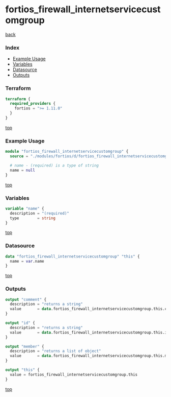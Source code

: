 # fortios_firewall_internetservicecustomgroup

[back](../fortios.md)

### Index

- [Example Usage](#example-usage)
- [Variables](#variables)
- [Datasource](#datasource)
- [Outputs](#outputs)

### Terraform

```terraform
terraform {
  required_providers {
    fortios = ">= 1.11.0"
  }
}
```

[top](#index)

### Example Usage

```terraform
module "fortios_firewall_internetservicecustomgroup" {
  source = "./modules/fortios/d/fortios_firewall_internetservicecustomgroup"

  # name - (required) is a type of string
  name = null
}
```

[top](#index)

### Variables

```terraform
variable "name" {
  description = "(required)"
  type        = string
}
```

[top](#index)

### Datasource

```terraform
data "fortios_firewall_internetservicecustomgroup" "this" {
  name = var.name
}
```

[top](#index)

### Outputs

```terraform
output "comment" {
  description = "returns a string"
  value       = data.fortios_firewall_internetservicecustomgroup.this.comment
}

output "id" {
  description = "returns a string"
  value       = data.fortios_firewall_internetservicecustomgroup.this.id
}

output "member" {
  description = "returns a list of object"
  value       = data.fortios_firewall_internetservicecustomgroup.this.member
}

output "this" {
  value = fortios_firewall_internetservicecustomgroup.this
}
```

[top](#index)